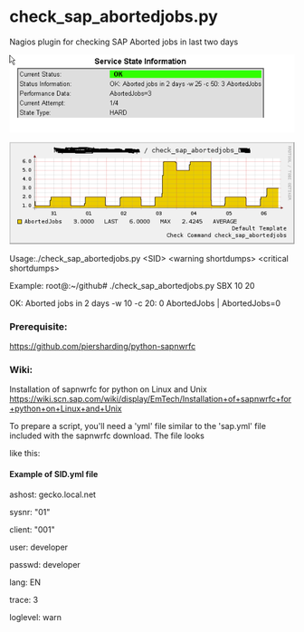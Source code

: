 # check_sap_abortedjobs.py
Nagios plugin for checking SAP Aborted jobs in last two days

![](/images/check_sap_abortedjobs2.png)

![](/images/check_sap_abortedjobs.png)


Usage:./check_sap_abortedjobs.py \<SID\> \<warning shortdumps\> \<critical shortdumps\>

Example:
root@:~/github# ./check_sap_abortedjobs.py SBX 10 20

OK: Aborted jobs in 2 days -w 10 -c 20: 0 AbortedJobs | AbortedJobs=0

                                                                      
### Prerequisite:
https://github.com/piersharding/python-sapnwrfc

### Wiki:
Installation of sapnwrfc for python on Linux and Unix
https://wiki.scn.sap.com/wiki/display/EmTech/Installation+of+sapnwrfc+for+python+on+Linux+and+Unix






To prepare a script, you'll need a 'yml' file similar to the 'sap.yml' file included with the sapnwrfc download. The file looks 

like this:
#### Example of SID.yml file

ashost: gecko.local.net

sysnr: "01"

client: "001"

user: developer

passwd: developer

lang: EN

trace: 3

loglevel: warn
